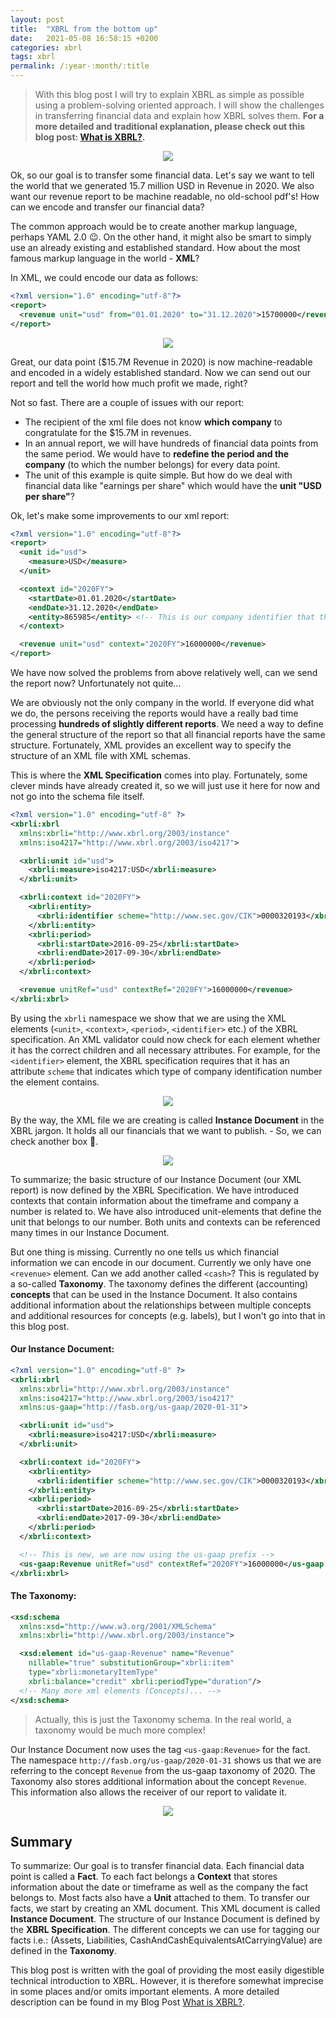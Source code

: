 ```yaml
---
layout: post
title:  "XBRL from the bottom up"
date:   2021-05-08 16:58:15 +0200
categories: xbrl
tags: xbrl
permalink: /:year-:month/:title
---
```



> With this blog post I will try to explain XBRL as simple as possible using a problem-solving oriented approach. I will show the challenges in transferring financial data and explain how XBRL solves them. **For a more detailed and traditional explanation, please check out this blog post: [What is XBRL?](/2021-07/xbrl-explained).**

<div style="text-align:center; margin: 10px"><img src="/assets/img/2021-07-01/l1.png" /></div>


Ok, so our goal is to transfer some financial data. Let's say we want to tell the world that we generated 15.7 million USD in Revenue in 2020. We also want our revenue report to be machine readable, no old-school pdf's! How can we encode and transfer our financial data?

The common approach would be to create another markup language, perhaps YAML 2.0 😉. On the other hand, it might also be smart to simply use an already existing and established standard. How about the most famous markup language in the world - **XML**?

In XML, we could encode our data as follows:
```xml
<?xml version="1.0" encoding="utf-8"?>
<report>
  <revenue unit="usd" from="01.01.2020" to="31.12.2020">15700000</revenue>
</report>
```

<div style="text-align:center; margin: 10px"><img src="/assets/img/2021-07-01/l2.png" /></div>

Great, our data point ($15.7M Revenue in 2020) is now machine-readable and encoded in a widely established standard. Now we can send out our report and tell the world how much profit we made, right?

Not so fast. There are a couple of issues with our report: 
- The recipient of the xml file does not know **which company** to congratulate for the $15.7M in revenues.
- In an annual report, we will have hundreds of financial data points from the same period. We would have to **redefine the period and the company** (to which the number belongs) for every data point.
- The unit of this example is quite simple. But how do we deal with financial data like "earnings per share" which would have the **unit "USD per share"**?

Ok, let's make some improvements to our xml report:
```xml
<?xml version="1.0" encoding="utf-8"?>
<report>
  <unit id="usd">
    <measure>USD</measure>
  </unit>

  <context id="2020FY">
    <startDate>01.01.2020</startDate>
    <endDate>31.12.2020</endDate>
    <entity>865985</entity> <!-- This is our company identifier that the auditors gave us-->
  </context>

  <revenue unit="usd" context="2020FY">16000000</revenue>
</report>
```

We have now solved the problems from above relatively well, can we send the report now? Unfortunately not quite...

We are obviously not the only company in the world. If everyone did what we do, the persons receiving the reports would have a really bad time processing **hundreds of slightly different reports**. We need a way to define the general structure of the report so that all financial reports have the same structure.
Fortunately, XML provides an excellent way to specify the structure of an XML file with XML schemas. 


This is where the **XML Specification** comes into play. Fortunately, some clever minds have already created it, so we will just use it here for now and not go into the schema file itself.

```xml
<?xml version="1.0" encoding="utf-8" ?>
<xbrli:xbrl
  xmlns:xbrli="http://www.xbrl.org/2003/instance"
  xmlns:iso4217="http://www.xbrl.org/2003/iso4217">

  <xbrli:unit id="usd">
    <xbrli:measure>iso4217:USD</xbrli:measure>
  </xbrli:unit>

  <xbrli:context id="2020FY">
    <xbrli:entity>
      <xbrli:identifier scheme="http://www.sec.gov/CIK">0000320193</xbrli:identifier>
    </xbrli:entity>
    <xbrli:period>
      <xbrli:startDate>2016-09-25</xbrli:startDate>
      <xbrli:endDate>2017-09-30</xbrli:endDate>
    </xbrli:period>
  </xbrli:context>  

  <revenue unitRef="usd" contextRef="2020FY">16000000</revenue>
</xbrli:xbrl>

```
By using the `xbrli` namespace we show that we are using the XML elements (`<unit>`, `<context>`, `<period>`, `<identifier>` etc.) of the XBRL specification. An XML validator could now check for each element whether it has the correct children and all necessary attributes. For example, for the `<identifier>` element, the XBRL specification requires that it has an attribute `scheme` that indicates which type of company identification number the element contains.

<div style="text-align:center; margin: 10px"><img src="/assets/img/2021-07-01/l3.png" /></div>

By the way, the XML file we are creating is called **Instance Document** in the XBRL jargon. It holds all our financials that we want to publish. - So, we can check another box 🥳.

<div style="text-align:center; margin: 10px"><img src="/assets/img/2021-07-01/l4.png" /></div>

To summarize; the basic structure of our Instance Document (our XML report) is now defined by the XBRL Specification. We have introduced contexts that contain information about the timeframe and company a number is related to. We have also introduced unit-elements that define the unit that belongs to our number. Both units and contexts can be referenced many times in our Instance Document. 

But one thing is missing. Currently no one tells us which financial information we can encode in our document. Currently we only have one `<revenue>` element. Can we add another called `<cash>`? This is regulated by a so-called **Taxonomy**. The taxonomy defines the different (accounting) **concepts** that can be used in the Instance Document. It also contains additional information about the relationships between multiple concepts and additional resources for concepts (e.g. labels), but I won't go into that in this blog post.


#### Our Instance Document:
```xml
<?xml version="1.0" encoding="utf-8" ?>
<xbrli:xbrl
  xmlns:xbrli="http://www.xbrl.org/2003/instance"
  xmlns:iso4217="http://www.xbrl.org/2003/iso4217"
  xmlns:us-gaap="http://fasb.org/us-gaap/2020-01-31">

  <xbrli:unit id="usd">
    <xbrli:measure>iso4217:USD</xbrli:measure>
  </xbrli:unit>

  <xbrli:context id="2020FY">
    <xbrli:entity>
      <xbrli:identifier scheme="http://www.sec.gov/CIK">0000320193</xbrli:identifier>
    </xbrli:entity>
    <xbrli:period>
      <xbrli:startDate>2016-09-25</xbrli:startDate>
      <xbrli:endDate>2017-09-30</xbrli:endDate>
    </xbrli:period>
  </xbrli:context>  

  <!-- This is new, we are now using the us-gaap prefix -->
  <us-gaap:Revenue unitRef="usd" contextRef="2020FY">16000000</us-gaap:Revenue>
</xbrli:xbrl>
```

#### The Taxonomy:
```xml
<xsd:schema 
  xmlns:xsd="http://www.w3.org/2001/XMLSchema"
  xmlns:xbrli="http://www.xbrl.org/2003/instance">

  <xsd:element id="us-gaap-Revenue" name="Revenue"
    nillable="true" substitutionGroup="xbrli:item"
    type="xbrli:monetaryItemType"
    xbrli:balance="credit" xbrli:periodType="duration"/>
  <!-- Many more xml elements (Concepts)... -->
</xsd:schema>
```
> Actually, this is just the Taxonomy schema. In the real world, a taxonomy would be much more complex!

Our Instance Document now uses the tag `<us-gaap:Revenue>` for the fact. The namespace `http://fasb.org/us-gaap/2020-01-31` shows us that we are referring to the concept `Revenue` from the us-gaap taxonomy of 2020. The Taxonomy also stores additional information about the concept `Revenue`. This information also allows the receiver of our report to validate it.


<div style="text-align:center; margin: 10px"><img src="/assets/img/2021-07-01/l5.png" /></div>


## Summary
To summarize: Our goal is to transfer financial data. Each financial data point is called a **Fact**. To each fact belongs a **Context** that stores information about the date or timeframe as well as the company the fact belongs to. Most facts also have a **Unit** attached to them. To transfer our facts, we start by creating an XML document. This XML document is called **Instance Document**. The structure of our Instance Document is defined by the **XBRL Specification**. The different concepts we can use for tagging our facts i.e.: (Assets, Liabilities, CashAndCashEquivalentsAtCarryingValue) are defined in the **Taxonomy**. 

This blog post is written with the goal of providing the most easily digestible technical introduction to XBRL. However, it is therefore somewhat imprecise in some places and/or omits important elements. A more detailed description can be found in my Blog Post [What is XBRL?](/2021-07/xbrl-explained).